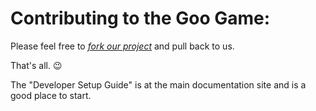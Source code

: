 # Contributing to the Goo Game:

Please feel
free to [_fork our project_](https://github.com/CaptainLugaru/the-echoes-of-wasteland/fork "Fork the echoes for yourself")
and pull back to us.

That's all. 😉

The "Developer Setup Guide" is at the main documentation site and is a good place to start.